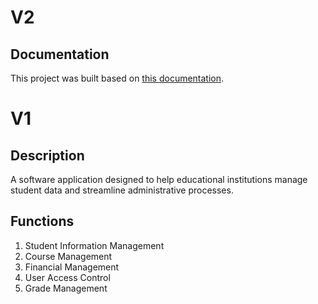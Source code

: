 # V2 #

## Documentation ##
This project was built based on [this documentation](https://docs.google.com/document/d/1ykAxeGi7Jb3xjWLx0umRzozdHD464DO-ftUQm6NyF50/).

# V1 #

## Description ##
A software application designed to help educational institutions manage student data and streamline administrative processes.

## Functions ##
  1. Student Information Management
  2. Course Management
  3. Financial Management
  4. User Access Control
  5. Grade Management